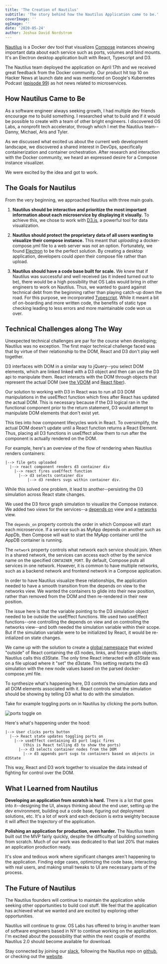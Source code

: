 ```yaml
---
title: 'The Creation of Nautilus'
subtitle: 'The story behind how the Nautilus Application came to be.'
coverImage: ''
ogImage: ''
date: '2020-05-24'
author: Joshua David Nordstrom
---
```


[Nautilus](https://nautilusdev.com) is a Docker dev tool that visualizes [Compose](https://docs.docker.com/compose/) instances showing important data about each service such as ports, volumes and bind mounts. It's an Electron desktop application built with React, Typescript and D3.

The Nautilus team deployed the application on April 17th and we received great feedback from the Docker community. Our product hit top 10 on Hacker News at launch date and was mentioned on Google's Kubernetes Podcast ([episode 99](https://kubernetespodcast.com/episode/099-kpt/)) as hot news related to microservices.

## How Nautilus Came to Be

As a software engineer always seeking growth, I had multiple dev friends encourage me to build something. I researched what to build and if it would be possible to create with a team of other bright engineers. I discovered OS Labs, a nonprofit tech accelerator, through which I met the Nautilus team--Danny, Michael, Aris and Tyler.

As we discussed what excited us about the current web development landscape, we discovered a shared interest in DevOps, specifically containerization and container orchestration. After research and interaction with the Docker community, we heard an expressed desire for a Compose instance visualizer.

We were excited by the idea and got to work.

## The Goals for Nautilus

From the very beginning, we approached Nautilus with three main goals.

1. **Nautilus should be interactive and prioritize the most important information about each microservice by displaying it visually.** To achieve this, we chose to work with [D3.js](https://d3js.org/), a powerful tool for data visualization.

2. **Nautilus should protect the proprietary data of all users wanting to visualize their compose instance.** This meant that _uploading_ a docker-compose.yml file to a web server was not an option. Fortunately, we found [Electron](https://www.electronjs.org/) to be the perfect solution. By creating a desktop application, developers could _open_ their compose file rather than upload.

3. **Nautilus should have a code base built for scale.** We knew that if Nautilus was successful and well received (as it indeed turned out to be), there would be a high possibility that OS Labs would bring in other engineers to work on Nautilus. Thus, we wanted to guard against technical debt from the beginning rather than playing catch-up down the road. For this purpose, we incorporated [Typescript](https://www.typescriptlang.org/). While it meant a bit of on-boarding and more written code, the benefits of static type checking leading to less errors and more maintainable code won us over.

## Technical Challenges along The Way

Unexpected technical challenges are par for the course when developing; Nautilus was no exception. The first major technical challenge faced was that by virtue of their relationship to the DOM, React and D3 don't play well together.

D3 interfaces with DOM in a similar way to jQuery--you select DOM elements, which are linked linked with a D3 object and then can use the D3 api to manipulate them. React interacts with the DOM through objects that represent the actual DOM (see [the VDOM](https://reactjs.org/docs/faq-internals.html) and [React fiber](https://github.com/acdlite/react-fiber-architecture)).

Our solution to working with D3 in React was to run all D3 DOM manipulations in the useEffect function which fires after React has updated the actual DOM. This is necessary because if the D3 logical ran in the functional component prior to the return statement, D3 would attempt to manipulate DOM elements that don't exist yet.

This ties into how component lifecycles work in React. To oversimplify, the actual DOM doesn't update until a React function returns a React Element. Thus, placing all D3 functions in useEffect allow them to run after the component is actually rendered on the DOM.

For example, here's an overview of the flow of rendering when Nautilus renders containers:

```
|--> file gets uploaded
  |--> react component renders d3 container div
    |--> react fires useEffect function
      |--> d3 selects container div
	      |--> d3 renders svgs within container div.
```

While this solved one problem, it lead to another--persisting the D3 simulation across React state changes.

We used the D3 force graph simulation to visualize the Compose instance. We added two _views_ for the services--a [depends on](https://docs.docker.com/compose/compose-file/#depends_on) view and a [networks](https://docs.docker.com/compose/compose-file/#networks) view.

The `depends_on` property controls the order in which Compose will start each microservice. If a service such as MyApp depends on another such as AppDb, then Compose will wait to start the MyApp container until the AppDB container is running.

The `network` property controls what network each service should join. When in a shared network, the services can access each other by the service name on the specified `CONTAINER_PORT`. By default, Compose puts all services in one network. However, it is common to have multiple networks, such as a backend network and frontend network in a Compose application.

In order to have Nautilus visualize these relationships, the application needed to have a smooth transition from the depends on view to the networks view. We wanted the containers to glide into their new position, rather than removed from the DOM and then re-rendered in their new position.

The issue here is that the variable pointing to the D3 simulation object needed to be outside the useEffect functions. We used two useEffect functions--one controlling the depends on view and on controlling the networks view--and both needed the simulation variable within their scope. But if the simulation variable were to be initialized by React, it would be re-intialized on state changes.

We came up with the solution to create a [global namespace](https://www.codeproject.com/Articles/829254/JavaScript-Namespace) that existed "outside" of React containing the d3 nodes, links, and force graph objects. Nautilus calls this d3State. The only time React interacted with d3State was on a file upload where it "set" the d3state. This setting restarts the d3 simulation with the new node values based on the parsed docker-compose.yml file.

To synthesize what's happening here, D3 controls the simulation data and all DOM elements associated with it. React controls what the simulation should be showing by telling D3 what to do with the simulation.

Take for example toggling ports on in Nautilus by clicking the ports button.

![ports toggle on](/nautilus_ports.gif)

Here's what's happening under the hood:

```
|--> User clicks ports button
  |--> React state updates toggling ports on
    |--> useEffect containing d3 port logic fires
        (this is React telling d3 to show the ports)
      |--> d3 selects container nodes from the DOM
        |--> d3 appends port svgs to containers based on objects in d3State
```

This way, React and D3 work together to visualize the data instead of fighting for control over the DOM.

## What I Learned from Nautilus

**Developing an application from scratch is hard.** There is a lot that goes into it--designing the UI, always thinking about the end user, setting up the dev environment, building out a code base, figuring out deployment solutions, etc. It's a lot of work and each decision is extra weighty because it will affect the trajectory of the application.

**Polishing an application for production, even harder.** The Nautilus team built out the MVP fairly quickly, despite the difficulty of building something from scratch. Much of our work was dedicated to that last 20% that makes an application production ready.

It's slow and tedious work where significant changes aren't happening to the application. Finding edge cases, optimizing the code base, interacting with real users, and making small tweaks to UI are necessary parts of the process.

## The Future of Nautilus

The Nautilus founders will continue to maintain the application while seeking other opportunities to build cool stuff. We feel that the application has achieved what we wanted and are excited by exploring other opportunities.

Nautilus will continue to grow. OS Labs has offered to bring in another team of software engineers based in NY to continue working on the application. I'm excited about the posssibility that within the next couple of months Nautilus 2.0 should become available for download.

Stay connected by joining our [slack](https://app.slack.com/client/T0119QAGYP5), following the Nautilus repo on [github](https://github.com/open-source-labs/nautilus), or checking out the [website](https://nautilusdev.com).
